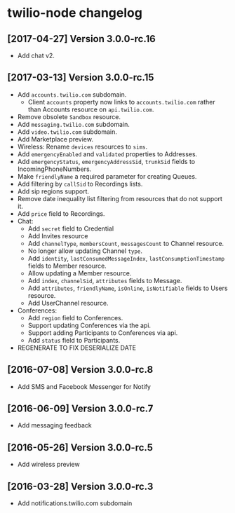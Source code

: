 twilio-node changelog
=====================

[2017-04-27] Version 3.0.0-rc.16
--------------------------------

- Add chat v2.

[2017-03-13] Version 3.0.0-rc.15
--------------------------------

- Add `accounts.twilio.com` subdomain.
    - Client `accounts` property now links to `accounts.twilio.com` rather than Accounts resource on `api.twilio.com`.
- Remove obsolete `Sandbox` resource.
- Add `messaging.twilio.com` subdomain.
- Add `video.twilio.com` subdomain.
- Add Marketplace preview.
- Wireless: Rename `devices` resources to `sims`.
- Add `emergencyEnabled` and `validated` properties to Addresses.
- Add `emergencyStatus`, `emergencyAddressSid`, `trunkSid` fields to IncomingPhoneNumbers.
- Make `friendlyName` a required parameter for creating Queues.
- Add filtering by `callSid` to Recordings lists.
- Add sip regions support.
- Remove date inequality list filtering from resources that do not support it.
- Add `price` field to Recordings.
- Chat:
    - Add `secret` field to Credential
    - Add Invites resource
    - Add `channelType`, `membersCount`, `messagesCount` to Channel resource.
    - No longer allow updating Channel `type`.
    - Add `identity`, `lastConsumedMessageIndex`, `lastConsumptionTimestamp` fields to Member resource.
    - Allow updating a Member resource.
    - Add `index`, `channelSid`, `attributes` fields to Message.
    - Add `attributes`, `friendlyName`, `isOnline`, `isNotifiable` fields to Users resource.
    - Add UserChannel resource.
- Conferences:
    - Add `region` field to Conferences.
    - Support updating Conferences via the api.
    - Support adding Participants to Conferences via api.
    - Add `status` field to Participants.
- REGENERATE TO FIX DESERIALIZE DATE

[2016-07-08] Version 3.0.0-rc.8
--------------------------------

- Add SMS and Facebook Messenger for Notify

[2016-06-09] Version 3.0.0-rc.7
--------------------------------

- Add messaging feedback

[2016-05-26] Version 3.0.0-rc.5
--------------------------------

- Add wireless preview

[2016-03-28] Version 3.0.0-rc.3
--------------------------------

- Add notifications.twilio.com subdomain
